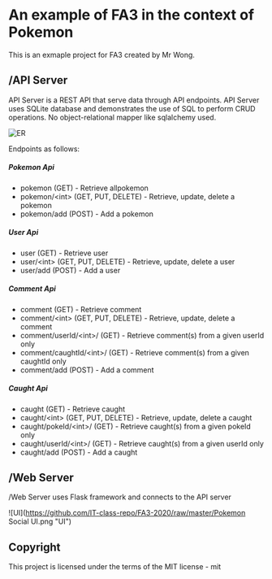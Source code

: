 # An example of FA3 in the context of Pokemon

This is an exmaple project for FA3 created by Mr Wong.

## /API Server

API Server is a REST API that serve data through API endpoints.
API Server uses SQLite database and demonstrates the use of SQL to perform CRUD operations.
No object-relational mapper like sqlalchemy used.

![ER](https://github.com/IT-class-repo/FA3-2020/raw/master/ERD.png "ER")

Endpoints as follows:

##### Pokemon Api

- pokemon (GET) - Retrieve allpokemon
- pokemon/\<int> (GET, PUT, DELETE) - Retrieve, update, delete a pokemon
- pokemon/add (POST) - Add a pokemon

##### User Api

- user (GET) - Retrieve user
- user/\<int> (GET, PUT, DELETE) - Retrieve, update, delete a user
- user/add (POST) - Add a user

##### Comment Api

- comment (GET) - Retrieve comment
- comment/\<int> (GET, PUT, DELETE) - Retrieve, update, delete a comment
- comment/userId/\<int>/ (GET) - Retrieve comment(s) from a given userId only
- comment/caughtId/\<int>/ (GET) - Retrieve comment(s) from a given caughtId only
- comment/add (POST) - Add a comment

##### Caught Api

- caught (GET) - Retrieve caught
- caught/\<int> (GET, PUT, DELETE) - Retrieve, update, delete a caught
- caught/pokeId/\<int>/ (GET) - Retrieve caught(s) from a given pokeId only
- caught/userId/\<int>/ (GET) - Retrieve caught(s) from a given userId only
- caught/add (POST) - Add a caught

## /Web Server

/Web Server uses Flask framework and connects to the API server

![UI](https://github.com/IT-class-repo/FA3-2020/raw/master/Pokemon Social UI.png "UI")

## Copyright

This project is licensed under the terms of the MIT license - mit
